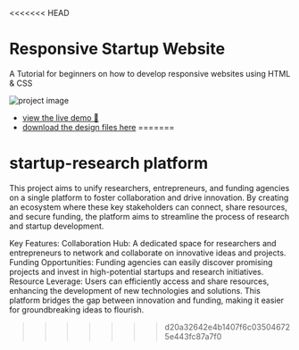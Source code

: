 <<<<<<< HEAD
# Responsive Startup Website

A Tutorial for beginners on how to develop responsive websites using HTML & CSS

![project image](https://dev-to-uploads.s3.amazonaws.com/uploads/articles/ybd2otx2xwopmx4ahkra.png)

- [view the live demo 🚀](https://responsive-startup-website.vercel.app/)
- [download the design files here](https://www.figma.com/community/file/1150370769219258177)
=======
# startup-research platform
This project aims to unify researchers, entrepreneurs, and funding agencies on a single platform to foster collaboration and drive innovation. By creating an ecosystem where these key stakeholders can connect, share resources, and secure funding, the platform aims to streamline the process of research and startup development.

Key Features:
Collaboration Hub: A dedicated space for researchers and entrepreneurs to network and collaborate on innovative ideas and projects.
Funding Opportunities: Funding agencies can easily discover promising projects and invest in high-potential startups and research initiatives.
Resource Leverage: Users can efficiently access and share resources, enhancing the development of new technologies and solutions.
This platform bridges the gap between innovation and funding, making it easier for groundbreaking ideas to flourish.
>>>>>>> d20a32642e4b1407f6c035046725e443fc87a7f0

